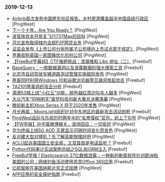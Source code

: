 ### 2019-12-13

* [Airbnb首次发布中国房东社区报告，乡村房源覆盖超半中国县级行政区](https://www.pingwest.com/w/200224) [PingWest]
* [下一个十年，Are You Ready？](https://www.pingwest.com/a/200220) [PingWest]
* [波音放弃本月恢复飞行737Max的目标](https://www.pingwest.com/w/200222) [PingWest]
* [河北宣布取缔辖内全部P2P网贷业务](https://www.pingwest.com/w/200217) [PingWest]
* [证监会发布《上市公司分拆所属子公司境内上市试点若干规定》](https://www.pingwest.com/w/200209) [PingWest]
* [苹果收购英国一家图像优化初创公司](https://www.pingwest.com/w/200204) [PingWest]
* [【FreeBuf字幕组】CTF难题挑战：泄漏堆和 Libc 地址（二）](https://www.freebuf.com/video/218202.html) [Freebuf]
* [BaseQuery：一款数据漏洞以及泄露数据的强大搜索工具](https://www.freebuf.com/sectool/221780.html) [Freebuf]
* [北京市自动驾驶车辆道路测试管理实施细则发布](https://www.pingwest.com/w/200186) [PingWest]
* [黑客同时利用Windows 10和谷歌浏览器零日漏洞发起攻击](https://www.freebuf.com/news/222816.html) [Freebuf]
* [TA2101黑客组织攻击分析](https://www.freebuf.com/articles/network/220448.html) [Freebuf]
* [滴滴53城上线“小红云”功能，颜色越红周边叫车人越多](https://www.pingwest.com/w/200180) [PingWest]
* [大众汽车“叩响明天”直觉科技创新大赛总决赛落幕](https://www.pingwest.com/w/200177) [PingWest]
* [微软新主机Xbox Series X 将于2020年发售](https://www.pingwest.com/w/200168) [PingWest]
* [月光再临：MoonLight组织针对中东地区的最新攻击活动剖析](https://www.freebuf.com/articles/system/221351.html) [Freebuf]
* [PingWest品玩与乐视历时两年半的“名誉侵权”官司，划上了句号](https://www.pingwest.com/a/200158) [PingWest]
* [【PW早报】孙宇晨微博被关，波场回应：一切安好](https://www.pingwest.com/w/200148) [PingWest]
* [华为终端上线5G AOD 灭屏显示可随时间变化而变色](https://www.pingwest.com/w/200163) [PingWest]
* [反对建大型对撞机？先了解高能物理好吧](https://www.pingwest.com/a/200132) [PingWest]
* [ACLU起诉美国国土安全局，又双叒叕是电话监听？](https://www.freebuf.com/news/222772.html) [Freebuf]
* [Python代码审计实战案例总结之SQL和ORM注入](https://www.freebuf.com/vuls/221548.html) [Freebuf]
* [FreeBuf早报 | Elasticsearch 27亿数据泄露；一种新的勒索软件针对欧洲和美国的公司；网络钓鱼活动使用恶意Office 365应用](https://www.freebuf.com/news/222795.html) [Freebuf]
* [亿航智能在美国纳斯达克正式挂牌](https://www.pingwest.com/w/200155) [PingWest]
* [APP应用的安全保护指南](https://www.freebuf.com/articles/neopoints/221779.html) [Freebuf]
